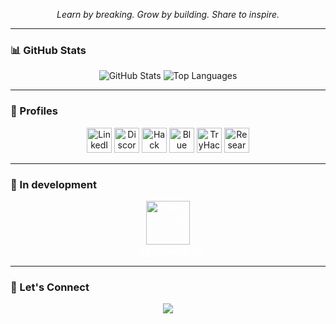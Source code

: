 <p align="center">
  <em>Learn by breaking. Grow by building. Share to inspire.</em>
</p>

---

### 📊 GitHub Stats

<p align="center">
  <img src="https://github-readme-streak-stats-eight.vercel.app?user=ionutmihalii" alt="GitHub Stats" />
  <img src="https://github-readme-stats.vercel.app/api/top-langs/?username=ionutmihalii&layout=compact&langs_count=8&card_width=320" alt="Top Languages" />
</p>

---

### 🧩 Profiles

<p align="center">
  <a href="https://www.linkedin.com/in/ionutmihalii"><img src="https://cdn-icons-png.flaticon.com/512/174/174857.png" width="40" alt="LinkedIn" /></a>
  <a href="https://discord.com/users/1287678863501033484"><img src="https://cdn-icons-png.flaticon.com/512/2111/2111370.png" width="40" alt="Discord" /></a>
  <a href="https://app.hackthebox.com/users/976290"><img src="https://app.hackthebox.com/images/HTB-favicon/favicon.ico" width="40" alt="Hack The Box" /></a>
  <a href="https://blueteamlabs.online/home/user/8aef3b614e3a93c5416538"><img src="https://blueteamlabs.online/favicon.ico" width="40" alt="Blue Team Labs Online" /></a>
  <a href="https://tryhackme.com/p/cyb3rw0lfs3c"><img src="https://tryhackme.com/favicon-96x96.png" width="40" alt="TryHackMe" /></a>
  <a href="https://www.researchgate.net/profile/Sorin-Ionut-Mihali"><img src="https://img.icons8.com/?size=100&id=JwlJGiL15V81" width="40" alt="ResearchGate" /></a>
</p>

---

### 🚧 In development

<p align="center">
  <a href="https://cyberwolf.ro" target="_blank" style="text-decoration: none; color: white;">
    <img src="https://cyberwolf.ro/logo.png" alt="Cyberwolf Logo" width="70" style="vertical-align: middle;" />
    <br>
    <span style="font-size: 1.2em; font-weight: bold; margin-left: 10px;">cyberwolf.ro</span>
  </a>
</p>

---

### 🙌 Let's Connect

<p align="center">
  <a href="https://github.com/ionutmihalii">
    <img src="https://img.shields.io/github/followers/ionutmihalii?label=Follow&style=social" />
  </a>
</p>
